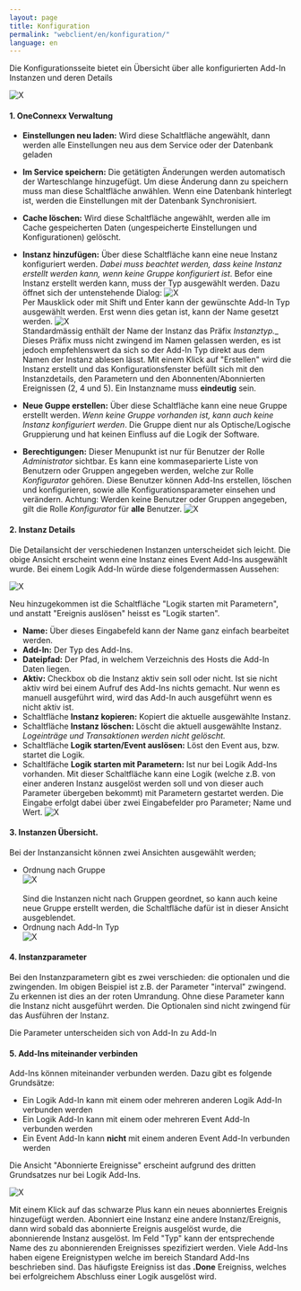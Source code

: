 ```yaml
---
layout: page
title: Konfiguration
permalink: "webclient/en/konfiguration/"
language: en
---
```


Die Konfigurationsseite bietet ein Übersicht über alle konfigurierten Add-In Instanzen und deren Details 

![X]({{site.baseurl}}/assets/content-images/webclient/de/addInOverview.png "Add-In Overview")

#### 1. OneConnexx Verwaltung
  * **Einstellungen neu laden:** Wird diese Schaltfläche angewählt, dann werden alle Einstellungen neu aus dem Service oder der Datenbank geladen
  * **Im Service speichern:** Die getätigten Änderungen werden automatisch der Warteschlange hinzugefügt. Um diese Änderung dann zu speichern muss man diese Schaltfläche anwählen. Wenn eine Datenbank hinterlegt ist, werden die Einstellungen mit der Datenbank Synchronisiert. 
  * **Cache löschen:** Wird diese Schaltfläche angewählt, werden alle im Cache gespeicherten Daten (ungespeicherte Einstellungen und Konfigurationen) gelöscht.
  * **Instanz hinzufügen:** Über diese Schaltfläche kann eine neue Instanz konfiguriert werden. _Dabei muss beachtet werden, dass keine Instanz erstellt werden kann, wenn keine Gruppe konfiguriert ist_. Befor eine Instanz erstellt werden kann, muss der Typ ausgewählt werden. Dazu öffnet sich der untenstehende Dialog:
![X]({{site.baseurl}}/assets/content-images/webclient/de/addnewinstance.png "Add new Instance")<br/>
  Per Mausklick oder mit Shift und Enter kann der gewünschte Add-In Typ ausgewählt werden. Erst wenn dies getan ist, kann der Name gesetzt werden.
![X]({{site.baseurl}}/assets/content-images/webclient/de/nameinstance.png "Name new Instance")<br/>
  Standardmässig enthält der Name der Instanz das Präfix __Instanztyp_.__ Dieses Präfix muss nicht zwingend im Namen gelassen werden, es ist jedoch empfehlenswert da sich so der Add-In Typ direkt aus dem Namen der Instanz ablesen lässt. Mit einem Klick auf "Erstellen" wird die Instanz erstellt und das Konfigurationsfenster befüllt sich mit den Instanzdetails, den Parametern und den
  Abonnenten/Abonnierten Ereignissen (2, 4 und 5). Ein Instanzname muss __eindeutig__ sein.
  
  * **Neue Guppe erstellen:** Über diese Schaltfläche kann eine neue Gruppe erstellt werden. _Wenn keine Gruppe vorhanden ist, kann auch keine Instanz konfiguriert werden_. Die Gruppe dient nur als Optische/Logische Gruppierung und hat keinen Einfluss auf die Logik der Software.
  * **Berechtigungen:** Dieser Menupunkt ist nur für Benutzer der Rolle *Administrator* sichtbar. Es kann eine kommaseparierte Liste von Benutzern oder Gruppen angegeben werden, welche zur Rolle *Konfigurator* gehören. Diese Benutzer können Add-Ins erstellen, löschen und konfigurieren, sowie alle Konfigurationsparameter einsehen und verändern. Achtung: Werden keine Benutzer oder Gruppen angegeben, gilt die Rolle *Konfigurator* für **alle** Benutzer.
![X]({{site.baseurl}}/assets/content-images/webclient/de/permission.png "Berechtigung zum Bearbeiten")<br/>
#### 2. Instanz Details
  Die Detailansicht der verschiedenen Instanzen unterscheidet sich leicht. Die obige Ansicht erscheint wenn eine Instanz eines Event Add-Ins ausgewählt wurde. Bei einem Logik Add-In würde diese folgendermassen Aussehen:
  
![X]({{site.baseurl}}/assets/content-images/webclient/de/detailviewlogicaddin.png "Instanz Detail Logik Add-In")

  Neu hinzugekommen ist die Schaltfläche "Logik starten mit Parametern", und anstatt "Ereignis auslösen" heisst es "Logik starten".
  
  * **Name:** Über dieses Eingabefeld kann der Name ganz einfach bearbeitet werden.
  * **Add-In:** Der Typ des Add-Ins.
  * **Dateipfad:** Der Pfad, in welchem Verzeichnis des Hosts die Add-In Daten liegen.
  * **Aktiv:** Checkbox ob die Instanz aktiv sein soll oder nicht. Ist sie nicht aktiv wird bei einem Aufruf des Add-Ins nichts gemacht. Nur wenn es manuell ausgeführt wird, wird das Add-In auch ausgeführt wenn es nicht aktiv ist.
  * Schaltfläche **Instanz kopieren:** Kopiert die aktuelle ausgewählte Instanz.
  * Schaltfläche **Instanz löschen:** Löscht die aktuell ausgewählte Instanz. _Logeinträge und Transaktionen werden nicht gelöscht._
  * Schaltfläche **Logik starten/Event auslösen:** Löst den Event aus, bzw. startet die Logik.
  * Schaltlfäche **Logik starten mit Parametern:** Ist nur bei Logik Add-Ins vorhanden. Mit dieser Schaltfläche kann eine Logik (welche z.B. von einer anderen Instanz ausgelöst werden soll und von dieser auch Parameter übergeben bekommt) mit Parametern gestartet werden. Die Eingabe erfolgt dabei über zwei Eingabefelder pro Parameter; Name und Wert.
	![X]({{site.baseurl}}/assets/content-images/webclient/de/startlogicwithparams.png "Logik Starten mit Parametern")
#### 3. Instanzen Übersicht.
  Bei der Instanzansicht können zwei Ansichten ausgewählt werden;
  
  * Ordnung nach Gruppe  
  ![X]({{site.baseurl}}/assets/content-images/webclient/de/instancegroupbygroup.png "Gruppieren nach Gruppen")
  <br /><br />
  Sind die Instanzen nicht nach Gruppen geordnet, so kann auch keine neue Gruppe erstellt werden, die Schaltfläche dafür ist in dieser Ansicht ausgeblendet.
  * Ordnung nach Add-In Typ  
  ![X]({{site.baseurl}}/assets/content-images/webclient/de/groupbyaddintype.png "Gruppieren nach Add-In Type")
#### 4. Instanzparameter
  Bei den Instanzparametern gibt es zwei verschieden: die optionalen und die zwingenden.
  Im obigen Beispiel ist z.B. der Parameter "interval" zwingend. Zu erkennen ist dies an der roten Umrandung. Ohne diese Parameter kann die Instanz nicht ausgeführt werden.
  Die Optionalen sind nicht zwingend für das Ausführen der Instanz.
  
  Die Parameter unterscheiden sich von Add-In zu Add-In

#### 5. Add-Ins miteinander verbinden
  
  Add-Ins können miteinander verbunden werden. Dazu gibt es folgende Grundsätze:
  
  * Ein Logik Add-In kann mit einem oder mehreren anderen Logik Add-In verbunden werden
  * Ein Logik Add-In kann mit einem oder mehreren Event Add-In verbunden werden 
  * Ein Event Add-In kann __nicht__ mit einem anderen Event Add-In verbunden werden
  
  Die Ansicht "Abonnierte Ereignisse" erscheint aufgrund des dritten Grundsatzes nur bei Logik Add-Ins.

  ![X]({{site.baseurl}}/assets/content-images/webclient/de/abonnieren.png "Ereignisse Abonnieren")
  
  Mit einem Klick auf das schwarze Plus kann ein neues abonniertes Ereignis hinzugefügt werden. 
  Abonniert eine Instanz eine andere Instanz/Ereignis, dann wird sobald das abonnierte Ereignis ausgelöst wurde, die abonnierende Instanz ausgelöst. Im Feld "Typ" kann der entsprechende Name des zu abonnierenden Ereignisses spezifiziert werden. Viele Add-Ins haben eigene Ereignistypen welche im bereich Standard Add-Ins beschrieben sind. Das häufigste Ereigniss ist das __.Done__ Ereigniss, welches bei erfolgreichem Abschluss einer Logik ausgelöst wird.

